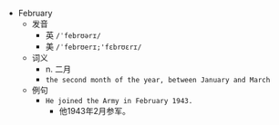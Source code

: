 - February
  - 发音
    - 英 `/ˈfebrʊərɪ/`
    - 美 `/ˈfebrʊerɪ;'fɛbrʊɛrɪ/`
  - 词义
    - n. 二月
    - `the second month of the year, between January and March`
  - 例句
    - `He joined the Army in February 1943.`
      - 他1943年2月参军。

